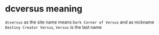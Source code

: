 # dcversus meaning
`dcversus` as the site name means `Dark Corner of Versus` and as nickname `Destiny Creator Versus`, `Versus` is the last name
